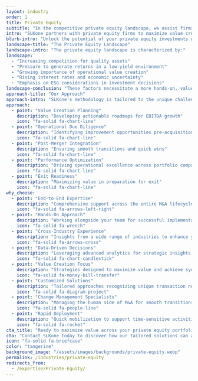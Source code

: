 ```yaml
---
layout: industry
order: 1
title: Private Equity
subtitle: "In the competitive private equity landscape, we assist firms in maximizing value creation, driving performance improvements, and enhancing returns across portfolio companies."
intro: "SLKone partners with private equity firms to maximize value creation throughout the investment lifecycle. We bring a unique blend of strategic insight and operational expertise to drive performance improvements, accelerate growth, and enhance returns across portfolio companies."
blurb-intro: "Unlock the potential of your private equity investments with SLKone's expert guidance and innovative strategies."
landscape-title: "The Private Equity Landscape"
landscape-intro: "The private equity landscape is characterized by:"
landscape:
  - "Increasing competition for quality assets"
  - "Pressure to generate returns in a low-yield environment"
  - "Growing importance of operational value creation"
  - "Rising interest rates and economic uncertainty"
  - "Emphasis on ESG considerations in investment decisions"
landscape-conclusion: "These factors necessitate a more hands-on, value-driven approach to portfolio management."
approach-title: "Our Approach"
approach-intro: "SLKone's methodology is tailored to the unique challenges of private equity, focusing on:"
approach:
  - point: "Value Creation Planning"
    description: "Developing actionable roadmaps for EBITDA growth"
    icon: "fa-solid fa-chart-line"
  - point: "Operational Due Diligence"
    description: "Identifying improvement opportunities pre-acquisition"
    icon: "fa-solid fa-chart-line"
  - point: "Post-Merger Integration"
    description: "Ensuring smooth transitions and quick wins"
    icon: "fa-solid fa-chart-line"
  - point: "Performance Optimization"
    description: "Driving operational excellence across portfolio companies"
    icon: "fa-solid fa-chart-line"
  - point: "Exit Readiness"
    description: "Maximizing value in preparation for exit"
    icon: "fa-solid fa-chart-line"
why_choose:
  - point: "End-to-End Expertise"
    description: "Comprehensive support across the entire M&A lifecycle."
    icon: "fa-solid fa-arrows-left-right"
  - point: "Hands-On Approach"
    description: "Working alongside your team for successful implementation."
    icon: "fa-solid fa-wrench"
  - point: "Cross-Industry Experience"
    description: "Insights from a wide range of industries to enhance your processes."
    icon: "fa-solid fa-arrows-cross"
  - point: "Data-Driven Decisions"
    description: "Leveraging advanced analytics for strategic insights."
    icon: "fa-solid fa-chart-candlestick"
  - point: "Value Creation Focus"
    description: "Strategies designed to maximize value and achieve synergy targets."
    icon: "fa-solid fa-money-bill-transfer"
  - point: "Customized Solutions"
    description: "Tailored approaches recognizing unique transaction needs."
    icon: "fa-solid fa-diagram-project"
  - point: "Change Management Specialists"
    description: "Managing the human side of M&A for smooth transitions."
    icon: "fa-solid fa-people-line"
  - point: "Rapid Deployment"
    description: "Quick mobilization to support time-sensitive activities."
    icon: "fa-solid fa-rocket"
cta_title: "Ready to maximize value across your private equity portfolio?"
cta: "Contact SLKone today to discover how our tailored solutions can accelerate performance and enhance returns."
icon: "fa-solid fa-briefcase"
color: "tangerine"
background_image: "/assets/images/backgrounds/private-equity.webp"
permalink: /industries/private-equity
redirects_from:
  - /expertise/Private-Equity/
---
```

